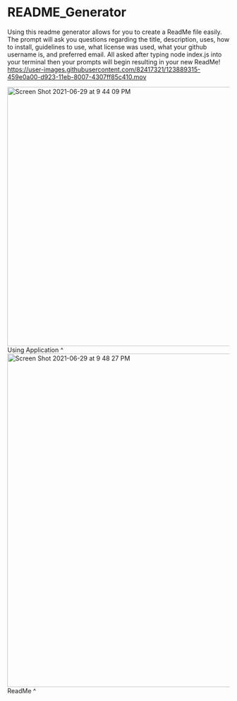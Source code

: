 # README_Generator
Using this readme generator allows for you to create a ReadMe file easily.
The prompt will ask you questions regarding the title, description, uses, how to install, guidelines to use, what license was used, what your github username is, and preferred email.
All asked after typing node index.js into your terminal then your prompts will begin resulting in your new ReadMe!
https://user-images.githubusercontent.com/82417321/123889315-459e0a00-d923-11eb-8007-4307ff85c410.mov

<img width="587" alt="Screen Shot 2021-06-29 at 9 44 09 PM" src="https://user-images.githubusercontent.com/82417321/123889386-6a927d00-d923-11eb-8805-429fb5972d89.png">
Using Application ^

<img width="755" alt="Screen Shot 2021-06-29 at 9 48 27 PM" src="https://user-images.githubusercontent.com/82417321/123889562-c3621580-d923-11eb-85a6-a3c1eb567c15.png">
ReadMe ^
